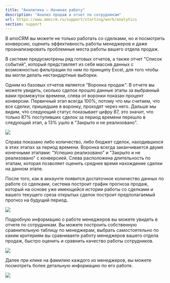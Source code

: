 ```yaml
---
title: "Аналитика — Начиная работу"
description: "Анализ продаж и отчет по сотрудникам"
url: https://www.amocrm.ru/support/starting/work/analytics
section: support
---
```


В amoCRM вы можете не только работать со сделками, но и посмотреть конверсию, оценить эффективность работы менеджеров и даже проанализировать проблемные места работы вашего отдела продаж.

В системе предусмотрены ряд готовых отчетов, а также отчет "Список событий", который представляет из себя массив данных с возможностью фильтрации по ним по принципу Excel, для того чтобы вы могли делать нестандартные выборки.

Одним из базовых отчетов является "Воронка продаж". В отчете вы можете увидеть, сколько сделок прошло данные этапы за выбранный вами промежуток времени, слева от воронки показан процент конверсии. Первичный этап всегда 100%, потому что мы считаем, что все сделки, пришедшие в воронку, проходят через него. Дальше мы видим, что следующий статус показывает цифру 87, это значит, что только 87% поступивших сделок за период времени перешло в следующий этап, а 13% ушло в "Закрыто и не реализовано".

![](/uploads/2019/06/analytics2.png)

Справа показано либо количество, либо бюджет сделок, находившихся в этих этапах за период времени. Воронка всегда заканчивается двумя конечными этапами: "Успешно реализовано" и "Закрыто и не реализовано" с конверсией. Слева расположена длительность по этапам, которая позволяет оценить среднее время нахождение сделки на данном этапе.

После того, как в аккаунте появится достаточное количество данных по работе со сделками, система построит график прогноза продаж, который на основе уже имеющейся истории работы со сделками и вашего текущего среза открытых сделок построит предполагаемый прогноз на будущий период.

![](/uploads/2019/06/analytics5.png)

Подробную информацию о работе менеджеров вы можете увидеть в отчете по сотрудникам. Вы можете построить собственную сравнительную таблицу по менеджерам, выбрать самостоятельно по каким критериям вы сравниваете работу менеджеров вашего отдела продаж, быстро оценить и сравнить качество работы сотрудников.

![](/uploads/2019/06/analytics4.png)

Далее при клике на фамилию каждого из менеджеров, вы можете посмотреть более детальную информацию по его работе.

![](/uploads/2019/06/analytics3.png)